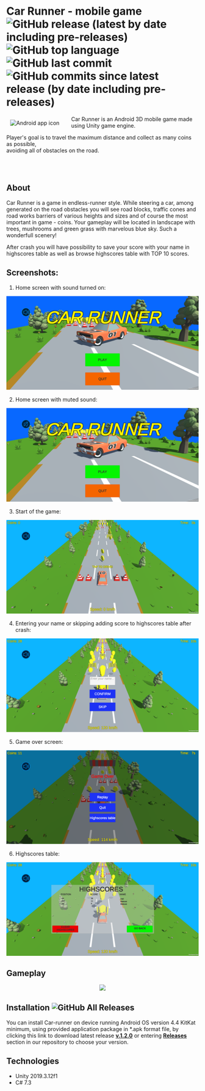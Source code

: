 # Car Runner - mobile game ![GitHub release (latest by date including pre-releases)](https://img.shields.io/github/v/release/mwalasz/Endless-runner?include_prereleases) ![GitHub top language](https://img.shields.io/github/languages/top/mwalasz/Endless-runner) ![GitHub last commit](https://img.shields.io/github/last-commit/mwalasz/Endless-runner) ![GitHub commits since latest release (by date including pre-releases)](https://img.shields.io/github/commits-since/mwalasz/Endless-runner/latest?include_prereleases)

<img src="https://github.com/mwalasz/Endless-runner/blob/master/Endless%20Runner/Assets/Resources/car.png" align="left" width=150 heigt=200 alt="Android app icon" hspace=10 vspace=10>

Car Runner is an Android 3D mobile game made using Unity game engine. 

Player's goal is to travel the maximum distance and collect as many coins as possible,\
avoiding all of obstacles on the road. 

<br><br>

## About

Car Runner is a game in endless-runner style. While steering a car, among generated on the road obstacles you will see road blocks, traffic cones and road works barriers of various heights and sizes and of course the most important in game - coins. Your gameplay will be located in landscape with trees, mushrooms and green grass with marvelous blue sky. Such a wonderfull scenery!

After crash you will have possibility to save your score with your name in highscores table as well as browse highscores table with TOP 10 scores.

## Screenshots:

1. Home screen with sound turned on:

![Home screen](./resources/home.png)

2. Home screen with muted sound:

![Home screen muted](./resources/home_muted.png)

3. Start of the game:

![Start](./resources/start.png)

4. Entering your name or skipping adding score to highscores table after crash:

![Crash](./resources/enter_name.png)

5. Game over screen:

![Gameover](./resources/gameover.png)

6. Highscores table:

![Highscores](./resources/highscores.png)

## Gameplay

<p align="center">
<img src="./resources/gameplay.gif" class="center">
 </p>


## Installation ![GitHub All Releases](https://img.shields.io/github/downloads/mwalasz/Endless-runner/total)

You can install Car-runner on device running Android OS version 4.4 KitKat minimum, using provided application package in \*.apk format file, by clicking this link to download latest release [**v.1.2.0**](https://github.com/mwalasz/Endless-runner/releases/download/v1.2.0/CarRunner_1_2_0.apk) or entering [**Releases**](https://github.com/mwalasz/Endless-runner/releases) section in our repository to choose your version.

## Technologies
* Unity 2019.3.12f1
* C# 7.3
